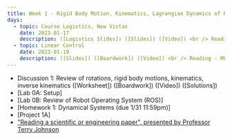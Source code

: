 ```yaml
---
title: Week 1 - Rigid Body Motion, Kinematics, Lagrangian Dynamics of Robots (Review of C106A/206A)
days:
  - topic: Course Logistics, New Vistas 
    date: 2023-01-17
    description: ([Logistics Slides]) ([Slides]) ([Video]) <br /> Reading - MLS 2.1-2.5, 3.1-3.3 <br /> Optional Reading - MLS Appendix A.3
  - topic: Linear Control
    date: 2023-01-19
    description: ([Slides]) ([Boardwork]) ([Video]) <br /> Reading - MLS Ch 3.4, 4.1-4.3
---
```

- Discussion 1: Review of rotations, rigid body motions, kinematics, inverse kinematics ([Worksheet]) ([Boardwork]) ([Video]) ([Solutions])
- [Lab 0A: Setup]
- [Lab 0B: Review of Robot Operating System (ROS)]
- [Homework 1: Dynamical Systems (due 1/31 11:59pm)]
- [Project 1A]
- ["Reading a scientific or engineering paper", presented by Professor Terry Johnson](https://youtu.be/0nwFSCAacWk)

<a id="Week2"></a>
